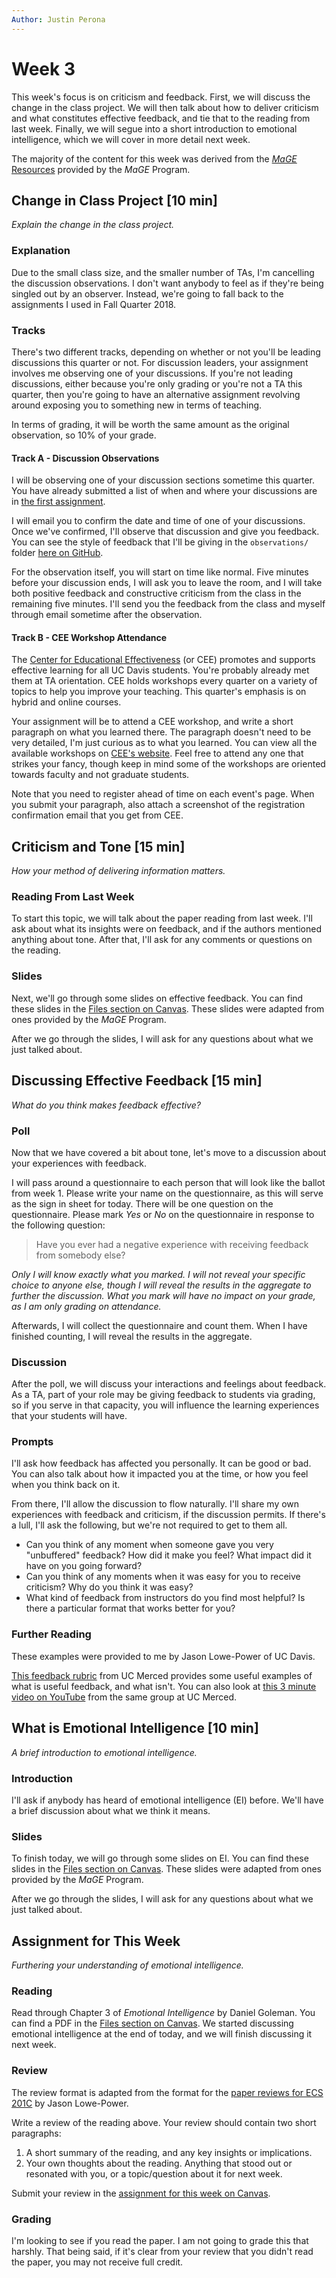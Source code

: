 ```yaml
---
Author: Justin Perona
---
```


# Week 3

This week's focus is on criticism and feedback.
First, we will discuss the change in the class project.
We will then talk about how to deliver criticism and what constitutes effective feedback, and tie that to the reading from last week.
Finally, we will segue into a short introduction to emotional intelligence, which we will cover in more detail next week.

The majority of the content for this week was derived from the [*MaGE* Resources](https://sites.google.com/mtholyoke.edu/mage-training-curriculum/home) provided by the *MaGE* Program.

## Change in Class Project [10 min]

*Explain the change in the class project.*

### Explanation

Due to the small class size, and the smaller number of TAs, I'm cancelling the discussion observations.
I don't want anybody to feel as if they're being singled out by an observer.
Instead, we're going to fall back to the assignments I used in Fall Quarter 2018.

### Tracks

There's two different tracks, depending on whether or not you'll be leading discussions this quarter or not.
For discussion leaders, your assignment involves me observing one of your discussions.
If you're not leading discussions, either because you're only grading or you're not a TA this quarter, then you're going to have an alternative assignment revolving around exposing you to something new in terms of teaching.

In terms of grading, it will be worth the same amount as the original observation, so 10% of your grade.

#### Track A - Discussion Observations

I will be observing one of your discussion sections sometime this quarter.
You have already submitted a list of when and where your discussions are in [the first assignment](https://canvas.ucdavis.edu/courses/356010/assignments/310478).

I will email you to confirm the date and time of one of your discussions.
Once we've confirmed, I'll observe that discussion and give you feedback.
You can see the style of feedback that I'll be giving in the `observations/` folder [here on GitHub](../observations).

For the observation itself, you will start on time like normal.
Five minutes before your discussion ends, I will ask you to leave the room, and I will take both positive feedback and constructive criticism from the class in the remaining five minutes.
I'll send you the feedback from the class and myself through email sometime after the observation.

#### Track B - CEE Workshop Attendance

The [Center for Educational Effectiveness](https://cee.ucdavis.edu/) (or CEE) promotes and supports effective learning for all UC Davis students.
You're probably already met them at TA orientation.
CEE holds workshops every quarter on a variety of topics to help you improve your teaching.
This quarter's emphasis is on hybrid and online courses.

Your assignment will be to attend a CEE workshop, and write a short paragraph on what you learned there.
The paragraph doesn't need to be very detailed, I'm just curious as to what you learned.
You can view all the available workshops on [CEE's website](https://ucdavis.app.box.com/s/ijoz1t6a03noas1c5g3kkzducs5uagpt).
Feel free to attend any one that strikes your fancy, though keep in mind some of the workshops are oriented towards faculty and not graduate students.

Note that you need to register ahead of time on each event's page.
When you submit your paragraph, also attach a screenshot of the registration confirmation email that you get from CEE.

## Criticism and Tone [15 min]

*How your method of delivering information matters.*

### Reading From Last Week

To start this topic, we will talk about the paper reading from last week.
I'll ask about what its insights were on feedback, and if the authors mentioned anything about tone.
After that, I'll ask for any comments or questions on the reading.

### Slides

Next, we'll go through some slides on effective feedback.
You can find these slides in the [Files section on Canvas](https://canvas.ucdavis.edu/courses/356010/files/folder/Seminar%20Materials?preview=5691739).
These slides were adapted from ones provided by the *MaGE* Program.

After we go through the slides, I will ask for any questions about what we just talked about.

## Discussing Effective Feedback [15 min]

*What do you think makes feedback effective?*

### Poll

Now that we have covered a bit about tone, let's move to a discussion about your experiences with feedback.

I will pass around a questionnaire to each person that will look like the ballot from week 1.
Please write your name on the questionnaire, as this will serve as the sign in sheet for today.
There will be one question on the questionnaire.
Please mark *Yes* or *No* on the questionnaire in response to the following question:

> Have you ever had a negative experience with receiving feedback from somebody else?

*Only I will know exactly what you marked.
I will not reveal your specific choice to anyone else, though I will reveal the results in the aggregate to further the discussion.
What you mark will have no impact on your grade, as I am only grading on attendance.*

Afterwards, I will collect the questionnaire and count them.
When I have finished counting, I will reveal the results in the aggregate.

### Discussion

After the poll, we will discuss your interactions and feelings about feedback.
As a TA, part of your role may be giving feedback to students via grading, so if you serve in that capacity, you will influence the learning experiences that your students will have.

### Prompts

I'll ask how feedback has affected you personally.
It can be good or bad.
You can also talk about how it impacted you at the time, or how you feel when you think back on it.

From there, I'll allow the discussion to flow naturally.
I'll share my own experiences with feedback and criticism, if the discussion permits.
If there's a lull, I'll ask the following, but we're not required to get to them all.

* Can you think of any moment when someone gave you very "unbuffered" feedback? How did it make you feel? What impact did it have on you going forward?
* Can you think of any moments when it was easy for you to receive criticism? Why do you think it was easy?
* What kind of feedback from instructors do you find most helpful? Is there a particular format that works better for you?

### Further Reading

These examples were provided to me by Jason Lowe-Power of UC Davis.

[This feedback rubric](https://canvas.ucdavis.edu/courses/356010/files/folder/Seminar%20Materials?preview=5745772) from UC Merced provides some useful examples of what is useful feedback, and what isn't.
You can also look at [this 3 minute video on YouTube](https://www.youtube.com/watch?v=8-aaKMva4lc) from the same group at UC Merced.

## What is Emotional Intelligence [10 min]

*A brief introduction to emotional intelligence.*

### Introduction

I'll ask if anybody has heard of emotional intelligence (EI) before.
We'll have a brief discussion about what we think it means.

### Slides

To finish today, we will go through some slides on EI.
You can find these slides in the [Files section on Canvas](https://canvas.ucdavis.edu/courses/356010/files/folder/Seminar%20Materials?preview=5692003).
These slides were adapted from ones provided by the *MaGE* Program.

After we go through the slides, I will ask for any questions about what we just talked about.

## Assignment for This Week

*Furthering your understanding of emotional intelligence.*

### Reading

Read through Chapter 3 of *Emotional Intelligence* by Daniel Goleman.
You can find a PDF in the [Files section on Canvas](https://canvas.ucdavis.edu/courses/356010/files/folder/Readings?preview=5682328).
We started discussing emotional intelligence at the end of today, and we will finish discussing it next week.

### Review

The review format is adapted from the format for the [paper reviews for ECS 201C](https://github.com/jlpteaching/ECS201C/blob/master/syllabus.md#paper-reviews) by Jason Lowe-Power.

Write a review of the reading above.
Your review should contain two short paragraphs:

1. A short summary of the reading, and any key insights or implications.
2. Your own thoughts about the reading. Anything that stood out or resonated with you, or a topic/question about it for next week.

Submit your review in the [assignment for this week on Canvas](https://canvas.ucdavis.edu/courses/356010/assignments/310488).

### Grading

I'm looking to see if you read the paper.
I am not going to grade this that harshly.
That being said, if it's clear from your review that you didn't read the paper, you may not receive full credit.
